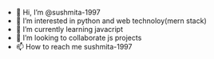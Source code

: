 - 👋 Hi, I’m @sushmita-1997
- 👀 I’m interested in python and web technoloy(mern stack)
- 🌱 I’m currently learning javacript 
- 💞️ I’m looking to collaborate js projects
- 📫 How to reach me sushmita-1997

<!---
sushmita-1997/sushmita-1997 is a ✨ special ✨ repository because its `README.md` (this file) appears on your GitHub profile.
You can click the Preview link to take a look at your changes.
--->
